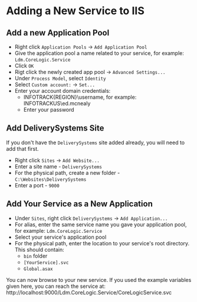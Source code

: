# Adding a New Service to IIS

## Add a new Application Pool
* Right click `Application Pools` -> `Add Application Pool`
* Give the application pool a name related to your service, for example: `Ldm.CoreLogic.Service`
* Click `OK`
* Rigt click the newly created app pool -> `Advanced Settings...`
* Under `Process Model`, select `Identity`
* Select `Custom account:` -> `Set...`
* Enter your account domain credentials:
    * INFOTRACK{REGION}\username, for example: INFOTRACKUS\ed.mcnealy
    * Enter your password

## Add DeliverySystems Site
If you don't have the `DeliverySystems` site added already, you will need to add that first.
* Right click `Sites` -> `Add Website...`
* Enter a site name - `DeliverySystems`
* For the physical path, create a new folder - `C:\Websites\DeliverySystems`
* Enter a port - `9000`

## Add Your Service as a New Application
* Under `Sites`, right click `DeliverySystems` -> `Add Application...`
* For alias, enter the same service name you gave your application pool, for example: `Ldm.CoreLogic.Service`
* Select your service's application pool
* For the physical path, enter the location to your service's root directory. This should contain:
    * `bin` folder
    * `[YourService].svc`
    * `Global.asax`

You can now browse to your new service. If you used the example variables given here, you can reach the service at: http://localhost:9000/Ldm.CoreLogic.Service/CoreLogicService.svc
